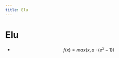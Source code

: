 ```yaml
---
title: Elu
---
```


# Elu
- $$f(x) = max(x, a \cdot (e^x-1))$$








































